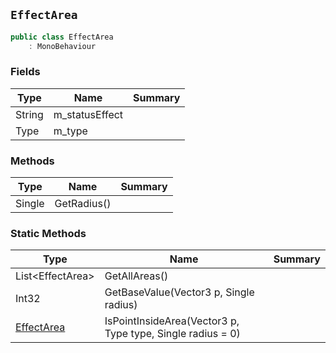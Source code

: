 ## `EffectArea`

```csharp
public class EffectArea
    : MonoBehaviour

```

### Fields

| Type | Name | Summary | 
| --- | --- | --- | 
| String | m_statusEffect |  | 
| Type | m_type |  | 


### Methods

| Type | Name | Summary | 
| --- | --- | --- | 
| Single | GetRadius() |  | 


### Static Methods

| Type | Name | Summary | 
| --- | --- | --- | 
| List&lt;EffectArea&gt; | GetAllAreas() |  | 
| Int32 | GetBaseValue(Vector3 p, Single radius) |  | 
| [EffectArea](./EffectArea.md) | IsPointInsideArea(Vector3 p, Type type, Single radius = 0) |  | 


